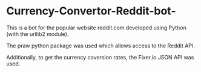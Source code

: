 # Currency-Convertor-Reddit-bot-

This is a bot for the popular website reddit.com developed using Python (with the urllib2 module).

The praw python package was used which allows access to the Reddit API. 

Additionally, to get the currency coversion rates, the Fixer.io JSON API was used. 

